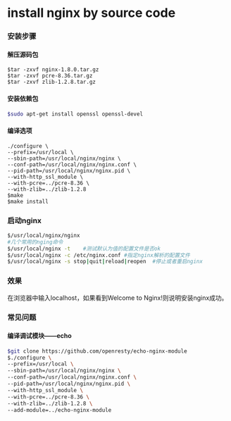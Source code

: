 # install nginx by source code

### 安装步骤
#### 解压源码包
```shell
$tar -zxvf nginx-1.8.0.tar.gz
$tar -zxvf pcre-8.36.tar.gz
$tar -zxvf zlib-1.2.8.tar.gz
```
#### 安装依赖包
```sh
$sudo apt-get install openssl openssl-devel
```
#### 编译选项
```shell
./configure \
--prefix=/usr/local \
--sbin-path=/usr/local/nginx/nginx \
--conf-path=/usr/local/nginx/nginx.conf \
--pid-path=/usr/local/nginx/nginx.pid \
--with-http_ssl_module \
--with-pcre=../pcre-8.36 \
--with-zlib=../zlib-1.2.8
$make
$make install
```

### 启动nginx
```sh
$/usr/local/nginx/nginx
#几个常用的nging命令
$/usr/local/nginx -t    #测试默认为值的配置文件是否ok
$/usr/local/nginx -c /etc/nginx.conf #指定nginx解析的配置文件
$/usr/local/nginx -s stop|quit|reload|reopen  #停止或者重启nginx
```

### 效果
在浏览器中输入localhost，如果看到Welcome to Nginx!则说明安装nginx成功。

### 常见问题
#### 编译调试模块——echo
```sh
$git clone https://github.com/openresty/echo-nginx-module
$./configure \
--prefix=/usr/local \
--sbin-path=/usr/local/nginx/nginx \
--conf-path=/usr/local/nginx/nginx.conf \
--pid-path=/usr/local/nginx/nginx.pid \
--with-http_ssl_module \
--with-pcre=../pcre-8.36 \
--with-zlib=../zlib-1.2.8 \
--add-module=../echo-nginx-module
```

